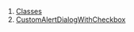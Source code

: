 

1. [Classes](widgets_custom_alert_dialog_with_checkbox/widgets_custom_alert_dialog_with_checkbox-library.html#classes)
2. [CustomAlertDialogWithCheckbox](widgets_custom_alert_dialog_with_checkbox/CustomAlertDialogWithCheckbox-class.html)
